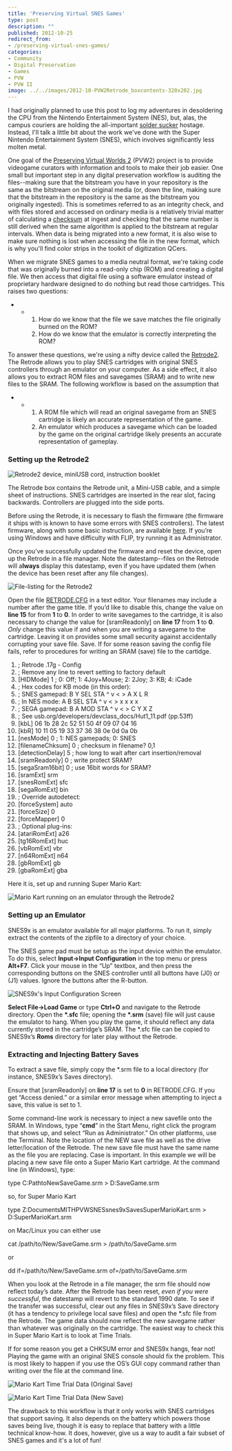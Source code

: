 ```yaml
---
title: 'Preserving Virtual SNES Games'
type: post
description: ""
published: 2012-10-25
redirect_from: 
- /preserving-virtual-snes-games/
categories:
- Community
- Digital Preservation
- Games
- PVW
- PVW II
image: ../../images/2012-10-PVW2Retrode_boxcontents-320x202.jpg
---
```

I had originally planned to use this post to log my adventures in desoldering the CPU from the Nintendo Entertainment System (NES), but, alas, the campus couriers are holding the all-important [solder sucker](http://en.wikipedia.org/wiki/Desoldering#Desoldering_pump) hostage. Instead, I'll talk a little bit about the work we've done with the Super Nintendo Entertainment System (SNES), which involves significantly less molten metal.

One goal of the [Preserving Virtual Worlds 2](http://mith.umd.edu/research/pvwii/) (PVW2) project is to provide videogame curators with information and tools to make their job easier. One small but important step in any digital preservation workflow is auditing the files--making sure that the bitstream you have in your repository is the same as the bitstream on the original media (or, down the line, making sure that the bitstream in the repository is the same as the bitstream you originally ingested). This is sometimes referred to as an integrity check, and with files stored and accessed on ordinary media is a relatively trivial matter of calculating a [checksum](http://www.iasa-web.org/tc04/integrity-and-checksums) at ingest and checking that the same number is still derived when the same algorithm is applied to the bitstream at regular intervals. When data is being migrated into a new format, it is also wise to make sure nothing is lost when accessing the file in the new format, which is why you'll find color strips in the toolkit of digitization QCers.

When we migrate SNES games to a media neutral format, we're taking code that was originally burned into a read-only chip (ROM) and creating a digital file. We then access that digital file using a software emulator instead of proprietary hardware designed to do nothing but read those cartridges. This raises two questions:

- - 1. How do we know that the file we save matches the file originally burned on the ROM?
    2. How do we know that the emulator is correctly interpreting the ROM?

To answer these questions, we're using a nifty device called the [Retrode2](http://www.retrode.org/about/). The Retrode allows you to play SNES cartridges with original SNES controllers through an emulator on your computer. As a side effect, it also allows you to extract ROM files and savegames (SRAM) and to write new files to the SRAM. The following workflow is based on the assumption that

- - 1. A ROM file which will read an original savegame from an SNES cartridge is likely an accurate representation of the game.
    2. An emulator which produces a savegame which can be loaded by the game on the original cartridge likely presents an accurate representation of gameplay.

### Setting up the Retrode2

![Retrode2 device, miniUSB cord, instruction booklet](../../images/2012-10-PVW2Retrode_boxcontents-320x202.jpg)

The Retrode box contains the Retrode unit, a Mini-USB cable, and a simple sheet of instructions. SNES cartridges are inserted in the rear slot, facing backwards. Controllers are plugged into the side ports.

Before using the Retrode, it is necessary to flash the firmware (the firmware it ships with is known to have some errors with SNES controllers). The latest firmware, along with some basic instruction, are available [here](http://www.retrode.org/documentation/firmware/). If you’re using Windows and have difficulty with FLIP, try running it as Administrator.

Once you’ve successfully updated the firmware and reset the device, open up the Retrode in a file manager. Note the datestamp--files on the Retrode will a**lways** display this datestamp, even if you have updated them (when the device has been reset after any file changes).

![File-listing for the Retrode2](../../images/2012-10-retrode-explorer.png)

Open the file [RETRODE.CFG](http://www.retrode.org/documentation/the-retrode-cfg-file/) in a text editor. Your filenames may include a number after the game title. If you’d like to disable this, change the value on **line 15** for from **1** to **0**. In order to write savegames to the cartridge, it is also necessary to change the value for \[sramReadonly] on **line 17** from **1** to **0**. _Only_ change this value if and when you are writing a savegame to the cartridge. Leaving it on provides some small security against accidentally corrupting your save file. Save. If for some reason saving the config file fails, refer to procedures for writing an SRAM (save) file to the cartidge.

1. ; Retrode .17g - Config
2. ; Remove any line to revert setting to factory default
3. \[HIDMode] 1 ; 0: Off; 1: 4Joy+Mouse; 2: 2Joy; 3: KB; 4: iCade
4. ; Hex codes for KB mode (in this order):
5. ; SNES gamepad: B Y SEL STA ^ v &lt; > A X L R
6. ; In NES mode: A B SEL STA ^ v &lt; > x x x x
7. ; SEGA gamepad: B A MOD STA ^ v &lt; > C Y X Z
8. ; See usb.org/developers/devclass_docs/Hut1_11.pdf (pp.53ff)
9. \[kbL] 06 1b 28 2c 52 51 50 4f 09 07 04 16
10. \[kbR] 10 11 05 19 33 37 36 38 0e 0d 0a 0b
11. \[nesMode] 0 ; 1: NES gamepads; 0: SNES
12. \[filenameChksum] 0 ; checksum in filename? 0,1
13. \[detectionDelay] 5 ; how long to wait after cart insertion/removal
14. \[sramReadonly] 0 ; write protect SRAM?
15. \[segaSram16bit] 0 ; use 16bit words for SRAM?
16. \[sramExt] srm
17. \[snesRomExt] sfc
18. \[segaRomExt] bin
19. ; Override autodetect:
20. \[forceSystem] auto
21. \[forceSize] 0
22. \[forceMapper] 0
23. ; Optional plug-ins:
24. \[atariRomExt] a26
25. \[tg16RomExt] huc
26. \[vbRomExt] vbr
27. \[n64RomExt] n64
28. \[gbRomExt] gb
29. \[gbaRomExt] gba

Here it is, set up and running Super Mario Kart:

![Mario Kart running on an emulator through the Retrode2](../../images/2012-10-mariokart-splash-707x980.jpg)

### Setting up an Emulator

SNES9x is an emulator available for all major platforms. To run it, simply extract the contents of the zipfile to a directory of your choice.

The SNES game pad must be setup as the input device within the emulator. To do this, select **Input->Input Configuration** in the top menu or press **Alt+F7**. Click your mouse in the “Up” textbox, and then press the corresponding buttons on the SNES controller until all buttons have (J0) or (J1) values. Ignore the buttons after the R-button.

![SNES9x's Input Configuration Screen](../../images/2012-10-snes9x-input.png)

**Select File->Load Game** or type **Ctrl+O** and navigate to the Retrode directory. Open the **\*.sfc** file; opening the **\*.srm** (save) file will just cause the emulator to hang. When you play the game, it should reflect any data currently stored in the cartridge’s SRAM. The \*.sfc file can be copied to SNES9x’s **Roms** directory for later play without the Retrode.

### Extracting and Injecting Battery Saves

To extract a save file, simply copy the \*.srm file to a local directory (for instance, SNES9x’s Saves directory).

Ensure that \[sramReadonly] on **line 17** is set to **0** in RETRODE.CFG. If you get “Access denied.” or a similar error message when attempting to inject a save, this value is set to 1.

Some command-line work is necessary to inject a new savefile onto the SRAM. In Windows, type “**cmd**” in the Start Menu, right click the program that shows up, and select “Run as Administrator.” On other platforms, use the Terminal. Note the location of the NEW save file as well as the drive letter/location of the Retrode. The new save file must have the same name as the file you are replacing. Case is important. In this example we will be placing a new save file onto a Super Mario Kart cartridge. At the command line (in Windows), type:

type C:PathtoNewSaveGame.srm > D:SaveGame.srm

so, for Super Mario Kart

type Z:DocumentsMITHPVWSNESsnes9xSavesSuperMarioKart.srm > D:SuperMarioKart.srm

on Mac/Linux you can either use

cat /path/to/New/SaveGame.srm > /path/to/SaveGame.srm

or

dd if=/path/to/New/SaveGame.srm of=/path/to/SaveGame.srm

When you look at the Retrode in a file manager, the srm file should now reflect today’s date. After the Retrode has been reset, _even if you were successful_, the datestamp will revert to the standard 1990 date. To see if the transfer was successful, clear out any files in SNES9x’s Save directory (it has a tendency to privilege local save files) and open the \*.sfc file from the Retrode. The game data should now reflect the new savegame rather than whatever was originally on the cartridge. The easiest way to check this in Super Mario Kart is to look at Time Trials.

If for some reason you get a CHKSUM error and SNES9x hangs, fear not! Playing the game with an original SNES console should fix the problem. This is most likely to happen if you use the OS’s GUI copy command rather than writing over the file at the command line.

![Mario Kart Time Trial Data (Original Save)](../../images/2012-10-MK-battsave.png)

![Mario Kart Time Trial Data (New Save)](../../images/2012-10-MK-newbattsave.png)

The drawback to this workflow is that it only works with SNES cartridges that support saving. It also depends on the battery which powers those saves being live, though it is easy to replace that battery with a little technical know-how. It does, however, give us a way to audit a fair subset of SNES games and it's a lot of fun!
